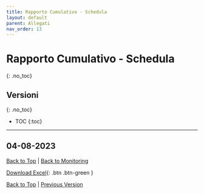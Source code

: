 ```yaml
---
title: Rapporto Cumulativo - Schedula
layout: default
parent: Allegati
nav_order: 13
---
```


# Rapporto Cumulativo - Schedula
{: .no_toc}

## Versioni
{: .no_toc}

- TOC
{:toc}

---

## 04-08-2023

[Back to Top](#top) |
[Back to Monitoring](/pm/4-monitoring-and-controlling#rapporto-cumulativo-schedula)

[Download Excel](/pm/resources/tables/schedule-cumulative-report-2023-08-04.xlsx){: .btn .btn-green }

[Back to Top](#top) |
[Previous Version](#04-08-2023)